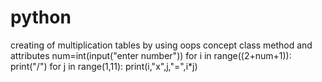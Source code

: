 # python
creating of multiplication tables by using oops concept class method and attributes
num=int(input("enter number"))
for i in range((2+num+1)):
  print("/")
  for j in range(1,11):
    print(i,"x",j,"=",i*j)
